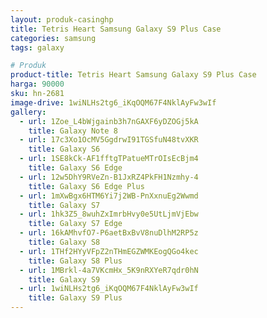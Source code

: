 ```yaml
---
layout: produk-casinghp
title: Tetris Heart Samsung Galaxy S9 Plus Case
categories: samsung
tags: galaxy

# Produk
product-title: Tetris Heart Samsung Galaxy S9 Plus Case
harga: 90000
sku: hn-2681
image-drive: 1wiNLHs2tg6_iKqOQM67F4NklAyFw3wIf
gallery:
  - url: 1Zoe_L4bWjgainb3h7nGAXF6yDZOGj5kA
    title: Galaxy Note 8
  - url: 17c3Xo1OcMV5GgdrwI91TGSfuN48tvXKR
    title: Galaxy S6
  - url: 1SE8kCk-AF1fftgTPatueMTrOIsEcBjm4
    title: Galaxy S6 Edge
  - url: 12w5DhY9RVeZn-B1JxRZ4PkFH1Nzmhy-4
    title: Galaxy S6 Edge Plus
  - url: 1mXwBgx6HTM6Yi7j2WB-PnXxnuEg2Wwmd
    title: Galaxy S7
  - url: 1hk3Z5_8wuhZxImrbHvy0e5UtLjmVjEbw
    title: Galaxy S7 Edge
  - url: 16kAMhvfO7-P6aetBxBvV8nuDlhM2RP5z
    title: Galaxy S8
  - url: 1THf2HYyVFpZ2nTHmEGZWMKEogQGo4kec
    title: Galaxy S8 Plus
  - url: 1MBrkl-4a7VKcmHx_5K9nRXYeR7qdr0hN
    title: Galaxy S9
  - url: 1wiNLHs2tg6_iKqOQM67F4NklAyFw3wIf
    title: Galaxy S9 Plus
---
```

